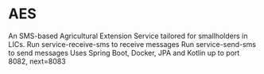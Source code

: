 # AES
An SMS-based Agricultural Extension Service tailored for smallholders in LICs.
Run service-receive-sms to receive messages
Run service-send-sms to send messages
Uses Spring Boot, Docker, JPA and Kotlin
 up to port 8082, next=8083